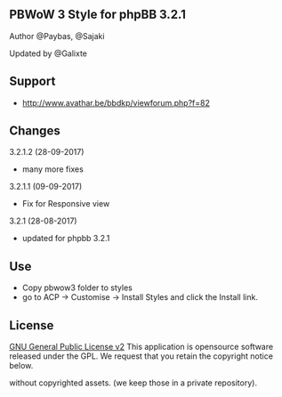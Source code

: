 ## PBWoW 3 Style for phpBB 3.2.1

Author @Paybas, @Sajaki

Updated by @Galixte 

## Support
- http://www.avathar.be/bbdkp/viewforum.php?f=82

## Changes

3.2.1.2 (28-09-2017)
- many more fixes

3.2.1.1 (09-09-2017)
- Fix for Responsive view

3.2.1 (28-08-2017)
- updated for phpbb 3.2.1

## Use
- Copy pbwow3 folder to styles
- go to ACP -> Customise -> Install Styles and click the Install link. 

## License

[GNU General Public License v2](http://opensource.org/licenses/gpl-2.0.php)
This application is opensource software released under the GPL.
We request that you retain the copyright notice below.

without copyrighted assets. (we keep those in a private repository). 
